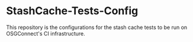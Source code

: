 # StashCache-Tests-Config

This repository is the configurations for the stash cache tests to be run on OSGConnect's CI infrastructure.
